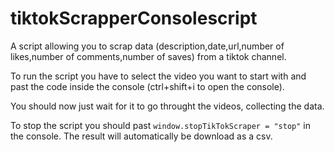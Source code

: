 # tiktokScrapperConsolescript
A script allowing you to scrap data (description,date,url,number of likes,number of comments,number of saves) from a tiktok channel.

To run the script you have to select the video you want to start with and past the code inside the console (ctrl+shift+i to open the console).

You should now just wait for it to go throught the videos, collecting the data.

To stop the script you should past `window.stopTikTokScraper = "stop"` in the console. The result will automatically be download as a csv.
